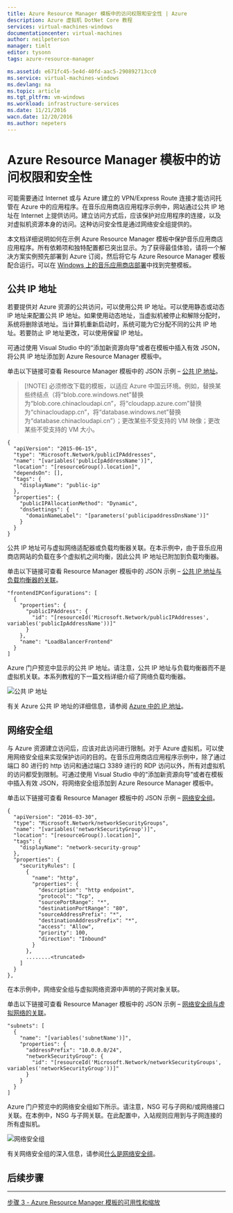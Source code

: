 ```yaml
---
title: Azure Resource Manager 模板中的访问权限和安全性 | Azure
description: Azure 虚拟机 DotNet Core 教程
services: virtual-machines-windows
documentationcenter: virtual-machines
author: neilpeterson
manager: timlt
editor: tysonn
tags: azure-resource-manager

ms.assetid: e671fc45-5e4d-40fd-aac5-290892713cc0
ms.service: virtual-machines-windows
ms.devlang: na
ms.topic: article
ms.tgt_pltfrm: vm-windows
ms.workload: infrastructure-services
ms.date: 11/21/2016
wacn.date: 12/20/2016
ms.author: nepeters
---
```


# Azure Resource Manager 模板中的访问权限和安全性
可能需要通过 Internet 或与 Azure 建立的 VPN/Express Route 连接才能访问托管在 Azure 中的应用程序。在音乐应用商店应用程序示例中，网站通过公共 IP 地址在 Internet 上提供访问。建立访问方式后，应该保护对应用程序的连接，以及对虚拟机资源本身的访问。这种访问安全性是通过网络安全组提供的。

本文档详细说明如何在示例 Azure Resource Manager 模板中保护音乐应用商店应用程序。所有依赖项和独特配置都已突出显示。为了获得最佳体验，请将一个解决方案实例预先部署到 Azure 订阅，然后将它与 Azure Resource Manager 模板配合运行。可以在 [Windows 上的音乐应用商店部署](https://github.com/Microsoft/dotnet-core-sample-templates/tree/master/dotnet-core-music-windows)中找到完整模板。

## 公共 IP 地址
若要提供对 Azure 资源的公共访问，可以使用公共 IP 地址。可以使用静态或动态 IP 地址来配置公共 IP 地址。如果使用动态地址，当虚拟机被停止和解除分配时，系统将删除该地址。当计算机重新启动时，系统可能为它分配不同的公共 IP 地址。若要防止 IP 地址更改，可以使用保留 IP 地址。

可通过使用 Visual Studio 中的“添加新资源向导”或者在模板中插入有效 JSON，将公共 IP 地址添加到 Azure Resource Manager 模板中。

单击以下链接可查看 Resource Manager 模板中的 JSON 示例 – [公共 IP 地址](https://github.com/Microsoft/dotnet-core-sample-templates/blob/master/dotnet-core-music-windows/azuredeploy.json#L110)。

>[!NOTE] 必须修改下载的模板，以适应 Azure 中国云环境。例如，替换某些终结点（将“blob.core.windows.net”替换为“blob.core.chinacloudapi.cn”，将“cloudapp.azure.com”替换为“chinacloudapp.cn”，将“database.windows.net”替换为“database.chinacloudapi.cn”）；更改某些不受支持的 VM 映像；更改某些不受支持的 VM 大小。

    {
      "apiVersion": "2015-06-15",
      "type": "Microsoft.Network/publicIPAddresses",
      "name": "[variables('publicIpAddressName')]",
      "location": "[resourceGroup().location]",
      "dependsOn": [],
      "tags": {
        "displayName": "public-ip"
      },
      "properties": {
        "publicIPAllocationMethod": "Dynamic",
        "dnsSettings": {
          "domainNameLabel": "[parameters('publicipaddressDnsName')]"
        }
      }
    }

公共 IP 地址可与虚拟网络适配器或负载均衡器关联。在本示例中，由于音乐应用商店网站的负载在多个虚拟机之间均衡，因此公共 IP 地址已附加到负载均衡器。

单击以下链接可查看 Resource Manager 模板中的 JSON 示例 – [公共 IP 地址与负载均衡器的关联](https://github.com/Microsoft/dotnet-core-sample-templates/blob/master/dotnet-core-music-windows/azuredeploy.json#L211)。

    "frontendIPConfigurations": [
      {
        "properties": {
          "publicIPAddress": {
            "id": "[resourceId('Microsoft.Network/publicIPAddresses', variables('publicIpAddressName'))]"
          }
        },
        "name": "LoadBalancerFrontend"
      }
    ]

Azure 门户预览中显示的公共 IP 地址。请注意，公共 IP 地址与负载均衡器而不是虚拟机关联。本系列教程的下一篇文档详细介绍了网络负载均衡器。

![公共 IP 地址](./media/virtual-machines-windows-dotnet-core/pubip-win.png)  

有关 Azure 公共 IP 地址的详细信息，请参阅 [Azure 中的 IP 地址](../virtual-network/virtual-network-ip-addresses-overview-arm.md)。

## 网络安全组
与 Azure 资源建立访问后，应该对此访问进行限制。对于 Azure 虚拟机，可以使用网络安全组来实现保护访问的目的。在音乐应用商店应用程序示例中，除了通过端口 80 进行的 http 访问和通过端口 3389 进行的 RDP 访问以外，所有对虚拟机的访问都受到限制。可通过使用 Visual Studio 中的“添加新资源向导”或者在模板中插入有效 JSON，将网络安全组添加到 Azure Resource Manager 模板中。

单击以下链接可查看 Resource Manager 模板中的 JSON 示例 – [网络安全组](https://github.com/Microsoft/dotnet-core-sample-templates/blob/master/dotnet-core-music-windows/azuredeploy.json#L57)。

    {
      "apiVersion": "2016-03-30",
      "type": "Microsoft.Network/networkSecurityGroups",
      "name": "[variables('networkSecurityGroup')]",
      "location": "[resourceGroup().location]",
      "tags": {
        "displayName": "network-security-group"
      },
      "properties": {
        "securityRules": [
          {
            "name": "http",
            "properties": {
              "description": "http endpoint",
              "protocol": "Tcp",
              "sourcePortRange": "*",
              "destinationPortRange": "80",
              "sourceAddressPrefix": "*",
              "destinationAddressPrefix": "*",
              "access": "Allow",
              "priority": 100,
              "direction": "Inbound"
            }
          },
          ........<truncated> 
        ]
      }
    },

在本示例中，网络安全组与虚拟网络资源中声明的子网对象关联。

单击以下链接可查看 Resource Manager 模板中的 JSON 示例 – [网络安全组与虚拟网络的关联](https://github.com/Microsoft/dotnet-core-sample-templates/blob/master/dotnet-core-music-windows/azuredeploy.json#L143)。

    "subnets": [
      {
        "name": "[variables('subnetName')]",
        "properties": {
          "addressPrefix": "10.0.0.0/24",
          "networkSecurityGroup": {
            "id": "[resourceId('Microsoft.Network/networkSecurityGroups', variables('networkSecurityGroup'))]"
          }
        }
      }
    ]

Azure 门户预览中的网络安全组如下所示。请注意，NSG 可与子网和/或网络接口关联。在本例中，NSG 与子网关联。在此配置中，入站规则应用到与子网连接的所有虚拟机。

![网络安全组](./media/virtual-machines-windows-dotnet-core/nsg-win.png)  

有关网络安全组的深入信息，请参阅[什么是网络安全组](../virtual-network/virtual-networks-nsg.md)。

## 后续步骤
<hr>

[步骤 3 - Azure Resource Manager 模板的可用性和缩放](./virtual-machines-windows-dotnet-core-4-availability-scale.md)

<!---HONumber=Mooncake_1212_2016-->